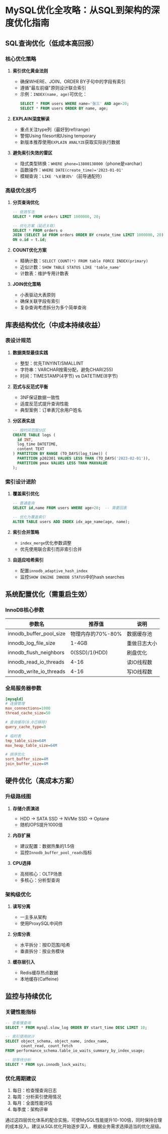 # MySQL优化全攻略：从SQL到架构的深度优化指南

## SQL查询优化（低成本高回报）

### 核心优化策略

1. **索引优化黄金法则**
   - 确保WHERE、JOIN、ORDER BY子句中的字段有索引
   - 遵循"最左前缀"原则设计联合索引
   - 示例：`INDEX(name, age)`可优化：
     ```sql
     SELECT * FROM users WHERE name='张三' AND age>20;
     SELECT * FROM users ORDER BY name, age;
     ```

2. **EXPLAIN深度解读**
   - 重点关注type列（最好到ref/range）
   - 警惕Using filesort和Using temporary
   - 新版本推荐使用`EXPLAIN ANALYZE`获取实际执行数据

3. **避免索引失效的雷区**
   - 隐式类型转换：`WHERE phone=13800138000`（phone是varchar）
   - 函数操作：`WHERE DATE(create_time)='2023-01-01'`
   - 模糊查询：`LIKE '%关键词%'`（前导通配符）

### 高级优化技巧

1. **分页查询优化**
   ```sql
   -- 低效写法
   SELECT * FROM orders LIMIT 1000000, 20;
   
   -- 优化方案（延迟关联）
   SELECT * FROM orders o
   JOIN (SELECT id FROM orders ORDER BY create_time LIMIT 1000000, 20) t
   ON o.id = t.id;
   ```

2. **COUNT优化方案**
   - 精确计数：`SELECT COUNT(*) FROM table FORCE INDEX(primary)`
   - 近似计数：`SHOW TABLE STATUS LIKE 'table_name'`
   - 计数表：维护专用计数表

3. **JOIN优化策略**
   - 小表驱动大表原则
   - 确保关联字段有索引
   - 复杂查询考虑拆分为多个简单查询

## 库表结构优化（中成本持续收益）

### 表设计规范

1. **数据类型最佳实践**
   - 整型：优先TINYINT/SMALLINT
   - 字符串：VARCHAR按需分配，避免CHAR(255)
   - 时间：TIMESTAMP(4字节) vs DATETIME(8字节)

2. **范式与反范式平衡**
   - 3NF保证数据一致性
   - 适度反范式提升查询性能
   - 典型案例：订单表冗余用户姓名

3. **分区表实战**
   ```sql
   -- 按时间范围分区
   CREATE TABLE logs (
     id INT,
     log_time DATETIME,
     content TEXT
   ) PARTITION BY RANGE (TO_DAYS(log_time)) (
     PARTITION p202301 VALUES LESS THAN (TO_DAYS('2023-02-01')),
     PARTITION pmax VALUES LESS THAN MAXVALUE
   );
   ```

### 索引设计进阶

1. **覆盖索引优化**
   ```sql
   -- 普通查询
   SELECT id,name FROM users WHERE age>20;  -- 需要回表
   
   -- 优化为覆盖索引
   ALTER TABLE users ADD INDEX idx_age_name(age, name);
   ```

2. **索引合并策略**
   - `index_merge`优化参数调整
   - 优先使用联合索引而非索引合并

3. **自适应哈希索引**
   - 配置`innodb_adaptive_hash_index`
   - 监控`SHOW ENGINE INNODB STATUS`中的hash searches

## 系统配置优化（需重启生效）

### InnoDB核心参数

| 参数名                      | 推荐值          | 说明                          |
|----------------------------|----------------|-------------------------------|
| innodb_buffer_pool_size     | 物理内存的70%-80% | 数据缓存池                     |
| innodb_log_file_size        | 1-4GB          | 重做日志大小                   |
| innodb_flush_neighbors      | 0(SSD)/1(HDD)  | 刷盘优化                       |
| innodb_read_io_threads      | 4-16           | 读IO线程数                    |
| innodb_write_io_threads     | 4-16           | 写IO线程数                    |

### 全局服务器参数

```ini
[mysqld]
# 连接管理
max_connections=1000
thread_cache_size=50

# 查询缓存(8.0已移除)
query_cache_type=0

# 临时表
tmp_table_size=64M
max_heap_table_size=64M

# 排序优化
sort_buffer_size=4M
join_buffer_size=4M
```

## 硬件优化（高成本方案）

### 升级路线图

1. **存储介质演进**
   - HDD → SATA SSD → NVMe SSD → Optane
   - 随机IOPS提升1000倍

2. **内存扩展**
   - 建议配置：数据热集的1.5倍
   - 监控`Innodb_buffer_pool_reads`指标

3. **CPU选择**
   - 高频核心：OLTP场景
   - 多核心：分析型查询

### 架构级优化

1. **读写分离**
   - 一主多从架构
   - 使用ProxySQL中间件

2. **分库分表**
   - 水平拆分：按ID范围/哈希
   - 垂直拆分：按业务模块

3. **缓存层引入**
   - Redis缓存热点数据
   - 本地缓存(Caffeine)

## 监控与持续优化

### 关键性能指标

```sql
-- 查看慢查询
SELECT * FROM mysql.slow_log ORDER BY start_time DESC LIMIT 10;

-- 索引使用统计
SELECT object_schema, object_name, index_name,
       count_read, count_fetch 
FROM performance_schema.table_io_waits_summary_by_index_usage;

-- 锁等待分析
SELECT * FROM sys.innodb_lock_waits;
```

### 优化周期建议

1. 每日：检查慢查询日志
2. 每周：分析索引使用情况
3. 每月：全面性能评估
4. 每季度：架构评审

通过这四层优化体系的配合实施，可使MySQL性能提升10-100倍，同时保持合理的成本投入。建议从SQL优化开始逐步深入，根据业务需求选择适当的优化层级。